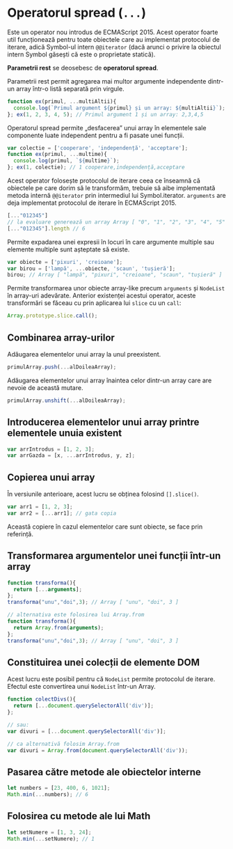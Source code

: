 # Operatorul spread (`...`)

Este un operator nou introdus de ECMAScript 2015. Acest operator foarte util funcționează pentru toate obiectele care au implementat protocolul de iterare, adică Symbol-ul intern `@@iterator` (dacă arunci o privire la obiectul intern Symbol găsești că este o proprietate statică).

**Parametrii rest** se deosebesc de **operatorul spread**.

Parametrii rest permit agregarea mai multor argumente independente dintr-un array într-o listă separată prin virgule.

```javascript
function ex(primul, ...multiAltii){
  console.log(`Primul argument ${primul} și un array: ${multiAltii}`);
}; ex(1, 2, 3, 4, 5); // Primul argument 1 și un array: 2,3,4,5
```

Operatorul spread permite „desfacerea” unui array în elementele sale componente luate independent pentru a fi pasate unei funcții.

```javascript
var colectie = ['cooperare', 'independență', 'acceptare'];
function ex(primul, ...multime){
  console.log(primul, `${multime}`);
}; ex(1, colectie); // 1 cooperare,independență,acceptare
```

Acest operator folosește protocolul de iterare ceea ce înseamnă că obiectele pe care dorim să le transformăm, trebuie să aibe implementată metoda internă `@@iterator` prin intermediul lui Symbol.iterator. `arguments` are deja implementat protocolul de iterare în ECMAScript 2015.

```javascript
[..."012345"]
// la evaluare generează un array Array [ "0", "1", "2", "3", "4", "5" ]
[..."012345"].length // 6
```

Permite expadarea unei expresii în locuri în care argumente multiple sau elemente multiple sunt așteptate să existe.

```javascript
var obiecte = ['pixuri', 'creioane'];
var birou = ['lampă', ...obiecte, 'scaun', 'tușieră'];
birou; // Array [ "lampă", "pixuri", "creioane", "scaun", "tușieră" ]
```

Permite transformarea unor obiecte array-like precum `arguments` și `NodeList` în array-uri adevărate.
Anterior existenței acestui operator, aceste transformări se făceau cu prin aplicarea lui `slice` cu un `call`:

```javascript
Array.prototype.slice.call();
```

## Combinarea array-urilor

Adăugarea elementelor unui array la unul preexistent.

```javascript
primulArray.push(...alDoileaArray);
```

Adăugarea elementelor unui array înaintea celor dintr-un array care are nevoie de această mutare.

```javascript
primulArray.unshift(...alDoileaArray);
```

## Introducerea elementelor unui array printre elementele unuia existent

```javascript
var arrIntrodus = [1, 2, 3];
var arrGazda = [x, ...arrIntrodus, y, z];
```

## Copierea unui array

În versiunile anterioare, acest lucru se obținea folosind `[].slice()`.

```javascript
var arr1 = [1, 2, 3];
var arr2 = [...arr1]; // gata copia
```

Această copiere în cazul elementelor care sunt obiecte, se face prin referință.

## Transformarea argumentelor unei funcții într-un array

```javascript
function transforma(){
  return [...arguments];
};
transforma("unu","doi",3); // Array [ "unu", "doi", 3 ]

// alternativa este folosirea lui Array.from
function transforma(){
  return Array.from(arguments);
};
transforma("unu","doi",3); // Array [ "unu", "doi", 3 ]
```

## Constituirea unei colecții de elemente DOM

Acest lucru este posibil pentru că `NodeList` permite protocolul de iterare. Efectul este convertirea unui `NodeList` într-un Array.

```javascript
function colectDivs(){
  return [...document.querySelectorAll('div')];
};

// sau:
var divuri = [...document.querySelectorAll('div')];

// ca alternativă folosim Array.from
var divuri = Array.from(document.querySelectorAll('div'));
```

## Pasarea către metode ale obiectelor interne

```javascript
let numbers = [23, 400, 6, 1021];
Math.min(...numbers); // 6
```

## Folosirea cu metode ale lui Math

```javascript
let setNumere = [1, 3, 24];
Math.min(...setNumere); // 1
```
